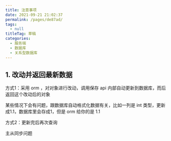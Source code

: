 ```yaml
---
title: 注意事项
date: 2021-09-21 21:02:37
permalink: /pages/de87ad/
tags: 
  - null
titleTag: 草稿
categories: 
  - 服务端
  - 数据库
  - 关系型数据库
---
```

## 1. 改动并返回最新数据

方式1：采用 orm ，对对象进行改动，调用保存 api 内部自动更新到数据库，而后返回这个改动后的对象

某些情况下会有问题，跟数据库自动格式化数据有关，比如一列是 int 类型，更新成1.1，数据库里会存成1，但是 orm 给你的是 1.1


方式2：更新完后再次查询

主从同步问题